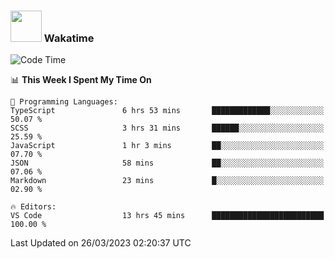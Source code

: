 ### <img src="https://media.giphy.com/media/VgCDAzcKvsR6OM0uWg/giphy.gif" width="50"> Wakatime

  <!--START_SECTION:waka-->
![Code Time](http://img.shields.io/badge/Code%20Time-1%2C334%20hrs%2059%20mins-blue)

📊 **This Week I Spent My Time On** 

```text
💬 Programming Languages: 
TypeScript               6 hrs 53 mins       █████████████░░░░░░░░░░░░   50.07 % 
SCSS                     3 hrs 31 mins       ██████░░░░░░░░░░░░░░░░░░░   25.59 % 
JavaScript               1 hr 3 mins         ██░░░░░░░░░░░░░░░░░░░░░░░   07.70 % 
JSON                     58 mins             ██░░░░░░░░░░░░░░░░░░░░░░░   07.06 % 
Markdown                 23 mins             █░░░░░░░░░░░░░░░░░░░░░░░░   02.90 % 

🔥 Editors: 
VS Code                  13 hrs 45 mins      █████████████████████████   100.00 % 
```


 Last Updated on 26/03/2023 02:20:37 UTC
<!--END_SECTION:waka-->
